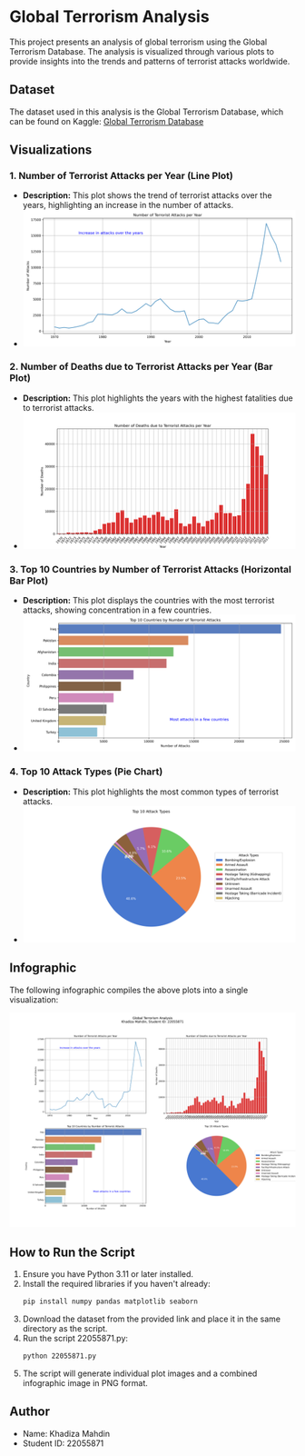 # Global Terrorism Analysis

This project presents an analysis of global terrorism using the Global Terrorism Database. The analysis is visualized through various plots to provide insights into the trends and patterns of terrorist attacks worldwide.

## Dataset

The dataset used in this analysis is the Global Terrorism Database, which can be found on Kaggle:
[Global Terrorism Database](https://www.kaggle.com/datasets/START-UMD/gtd)

## Visualizations

### 1. Number of Terrorist Attacks per Year (Line Plot)
- **Description:** This plot shows the trend of terrorist attacks over the years, highlighting an increase in the number of attacks.
- ![Number of Attacks per Year](22055871_attacks_per_year.png)

### 2. Number of Deaths due to Terrorist Attacks per Year (Bar Plot)
- **Description:** This plot highlights the years with the highest fatalities due to terrorist attacks.
- ![Number of Deaths per Year](22055871_deaths_per_year.png)

### 3. Top 10 Countries by Number of Terrorist Attacks (Horizontal Bar Plot)
- **Description:** This plot displays the countries with the most terrorist attacks, showing concentration in a few countries.
- ![Top 10 Countries by Number of Attacks](22055871_top_countries.png)

### 4. Top 10 Attack Types (Pie Chart)
- **Description:** This plot highlights the most common types of terrorist attacks.
- ![Top 10 Attack Types](22055871_attack_types.png)

## Infographic

The following infographic compiles the above plots into a single visualization:

![Global Terrorism Analysis](22055871.png)

## How to Run the Script

1. Ensure you have Python 3.11 or later installed.
2. Install the required libraries if you haven't already:
   ```bash
   pip install numpy pandas matplotlib seaborn
3. Download the dataset from the provided link and place it in the same directory as the script.
4. Run the script 22055871.py:
   ```bash
   python 22055871.py
5. The script will generate individual plot images and a combined infographic image in PNG format.
## Author
* Name: Khadiza Mahdin
* Student ID: 22055871

